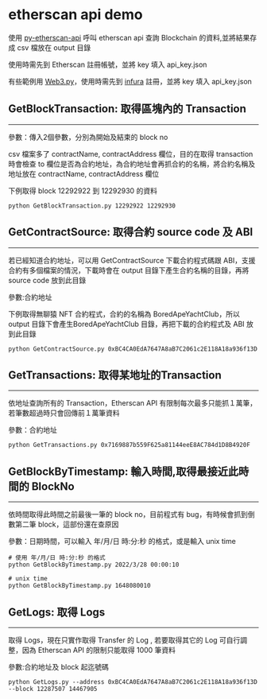 # etherscan api demo
使用 [py-etherscan-api](https://github.com/corpetty/py-etherscan-api) 呼叫 etherscan api 查詢 Blockchain 的資料,並將結果存成 csv 檔放在 output 目錄

使用時需先到 Etherscan 註冊帳號，並將 key 填入 api_key.json

有些範例用 [Web3.py](https://github.com/ethereum/web3.py)，使用時需先到 [infura](https://infura.io/) 註冊，並將 key 填入 api_key.json



## GetBlockTransaction: 取得區塊內的 Transaction
---
參數：傳入2個參數，分別為開始及結束的 block no

csv 檔案多了 contractName, contractAddress 欄位，目的在取得 transaction 時會檢查 to 欄位是否為合約地址，為合約地址會再抓合約的名稱，將合約名稱及地址放在 contractName, contractAddress 欄位

下例取得 block 12292922 到 12292930 的資料
```
python GetBlockTransaction.py 12292922 12292930
```

## GetContractSource: 取得合約 source code 及 ABI
---
若已經知道合約地址，可以用 GetContractSource 下載合約程式碼跟 ABI，支援合約有多個檔案的情況，下載時會在 output 目錄下產生合約名稱的目錄，再將 source code 放到此目錄

參數:合約地址

下例取得無聊猿 NFT 合約程式，合約的名稱為 BoredApeYachtClub，所以 output 目錄下會產生BoredApeYachtClub 目錄，再把下載的合約程式及 ABI 放到此目錄
```
python GetContractSource.py 0xBC4CA0EdA7647A8aB7C2061c2E118A18a936f13D
```

## GetTransactions: 取得某地址的Transaction
---
依地址查詢所有的 Transaction，Etherscan API 有限制每次最多只能抓１萬筆，若筆數超過時只會回傳前１萬筆資料

參數：合約地址
```
python GetTransactions.py 0x7169887b559F625a81144eeE8AC784d1D8B4920F
```

## GetBlockByTimestamp: 輸入時間,取得最接近此時間的 BlockNo
---
依時間取得此時間之前最後一筆的 block no，目前程式有 bug，有時候會抓到倒數第二筆 block，這部份還在查原因

參數：日期時間，可以輸入 年/月/日 時:分:秒 的格式，或是輸入 unix time
```
# 使用 年/月/日 時:分:秒 的格式
python GetBlockByTimestamp.py 2022/3/28 00:00:10

# unix time
python GetBlockByTimestamp.py 1648080010

```

## GetLogs: 取得 Logs
---
取得 Logs，現在只實作取得 Transfer 的 Log , 若要取得其它的 Log 可自行調整，因為 Etherscan API 的限制只能取得 1000 筆資料

參數:合約地址及 block 起迄號碼
```
python GetLogs.py --address 0xBC4CA0EdA7647A8aB7C2061c2E118A18a936f13D --block 12287507 14467905
```  